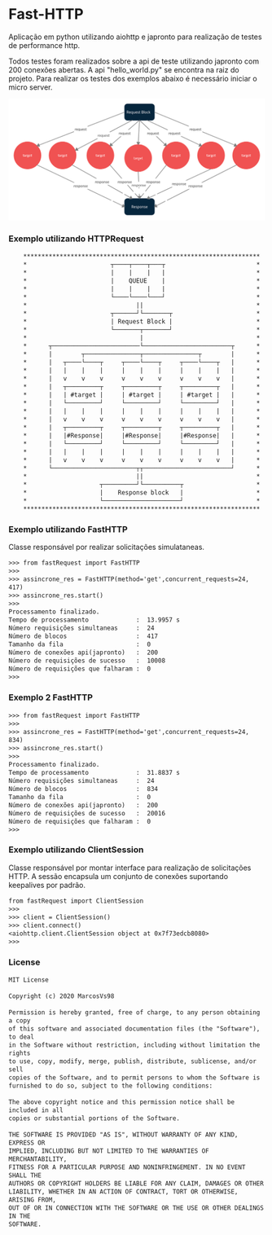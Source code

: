 # Fast-HTTP
Aplicação em python utilizando aiohttp e japronto para realização de testes de performance http.

Todos testes foram realizados sobre a api de teste utilizando japronto com 200 conexões abertas. A api "hello_world.py" se encontra na raiz do projeto. Para realizar os testes dos exemplos abaixo é necessário iniciar o micro server.

![Web-Trader Block Diagram](https://github.com/MarcosVs98/Fast-HTTP/blob/main/example.png)

### Exemplo utilizando HTTPRequest

```
    *****************************************************************
    *                       ┬────┬────┬───┬                         *
    *                       |    |    |   |                         *
    *                       |    QUEUE    |                         *
    *                       |    |    |   |                         *
    *                       └────└────└───┘                         *
    *                              ||                               *
    *                       ┬──────┘└───────┬                       *
    *                       | Request Block |                       *
    *                       └───────┬───────┘                       *
    *                               |                               *
    *      ┬────────────────────────└────────────────────────┬      *
    *      |        ┬───────────────┬───────────────┬        |      *
    *      |   ┬────└────┬     ┬────└────┬     ┬────└────┬   |      *
    *      |   |    |    |     |    |    |     |    |    |   |      *
    *      |   v    v    v     v    v    v     v    v    v   |      *
    *      |   ┬─────────┬     ┬─────────┬     ┬─────────┬   |      *
    *      |   | #target |     | #target |     | #target |   |      *
    *      |   └─────────┘     └─────────┘     └─────────┘   |      *
    *      |   |    |    |     |    |    |     |    |    |   |      *
    *      |   v    v    v     v    v    v     v    v    v   |      *
    *      |   ┬─────────┬     ┬─────────┬     ┬─────────┬   |      *
    *      |   |#Response|     |#Response|     |#Response|   |      *
    *      |   └─────────┘     └─────────┘     └─────────┘   |      *
    *      |   |    |    |     |    |    |     |    |    |   |      *
    *      |   v    v    v     v    v    v     v    v    v   |      *
    *      └───────────────────────┬┬────────────────────────┘      *
    *                              ||                               *
    *                    ┬─────────┘└──────────┬                    *
    *                    |    Response block   |                    *
    *                    └─────────────────────┘                    *
    *****************************************************************
```
### Exemplo utilizando FastHTTP 
Classe responsável por realizar solicitações simulataneas.
```pycon
>>> from fastRequest import FastHTTP
>>> 
>>> assincrone_res = FastHTTP(method='get',concurrent_requests=24, 417)
>>> assincrone_res.start()
>>>
Processamento finalizado.
Tempo de processamento             :  13.9957 s
Número requisições simultaneas     :  24
Número de blocos                   :  417
Tamanho da fila                    :  0
Número de conexões api(japronto)   :  200
Número de requisições de sucesso   :  10008
Número de requisições que falharam :  0
>>> 
```
### Exemplo 2 FastHTTP
```pycon
>>> from fastRequest import FastHTTP
>>> 
>>> assincrone_res = FastHTTP(method='get',concurrent_requests=24, 834)
>>> assincrone_res.start()
>>>
Processamento finalizado.
Tempo de processamento             :  31.8837 s
Número requisições simultaneas     :  24
Número de blocos                   :  834
Tamanho da fila                    :  0
Número de conexões api(japronto)   :  200
Número de requisições de sucesso   :  20016
Número de requisições que falharam :  0
>>> 
```

### Exemplo utilizando ClientSession
Classe responsável por montar interface para realização de solicitações HTTP. A sessão encapsula um conjunto de conexões suportando keepalives por padrão.
```pycon
from fastRequest import ClientSession
>>> 
>>> client = ClientSession()
>>> client.connect()
<aiohttp.client.ClientSession object at 0x7f73edcb8080>
>>>
```

### License
```
MIT License

Copyright (c) 2020 MarcosVs98

Permission is hereby granted, free of charge, to any person obtaining a copy
of this software and associated documentation files (the "Software"), to deal
in the Software without restriction, including without limitation the rights
to use, copy, modify, merge, publish, distribute, sublicense, and/or sell
copies of the Software, and to permit persons to whom the Software is
furnished to do so, subject to the following conditions:

The above copyright notice and this permission notice shall be included in all
copies or substantial portions of the Software.

THE SOFTWARE IS PROVIDED "AS IS", WITHOUT WARRANTY OF ANY KIND, EXPRESS OR
IMPLIED, INCLUDING BUT NOT LIMITED TO THE WARRANTIES OF MERCHANTABILITY,
FITNESS FOR A PARTICULAR PURPOSE AND NONINFRINGEMENT. IN NO EVENT SHALL THE
AUTHORS OR COPYRIGHT HOLDERS BE LIABLE FOR ANY CLAIM, DAMAGES OR OTHER
LIABILITY, WHETHER IN AN ACTION OF CONTRACT, TORT OR OTHERWISE, ARISING FROM,
OUT OF OR IN CONNECTION WITH THE SOFTWARE OR THE USE OR OTHER DEALINGS IN THE
SOFTWARE.
```